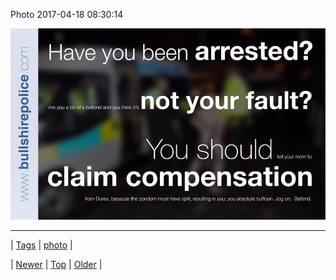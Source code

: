 <!--
title: Photo 2017-04-18 08
date: 2020-06-28T15:27:00.164Z
tags: photo
-->


Photo 2017-04-18 08:30:14

![](159709935259-0.jpg)

<!--BOTTOM-POST-NAVIGATION-->
---

| [Tags](tags.md) | [photo](tag-photo.md) |

| [Newer](159671020712.md) | [Top](index.md) | [Older](159714809085.md) |